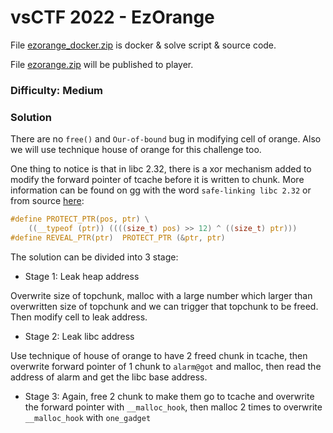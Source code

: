 # vsCTF 2022 - EzOrange

File [ezorange_docker.zip](ezorange_docker.zip) is docker & solve script & source code.

File [ezorange.zip](ezorange.zip) will be published to player.

### Difficulty: Medium

### Solution

There are no `free()` and `Our-of-bound` bug in modifying cell of orange. Also we will use technique house of orange for this challenge too.

One thing to notice is that in libc 2.32, there is a xor mechanism added to modify the forward pointer of tcache before it is written to chunk. More information can be found on gg with the word `safe-linking libc 2.32` or from source [here](https://elixir.bootlin.com/glibc/glibc-2.32/source/malloc/malloc.c#L2933):

```c
#define PROTECT_PTR(pos, ptr) \
    ((__typeof (ptr)) ((((size_t) pos) >> 12) ^ ((size_t) ptr)))
#define REVEAL_PTR(ptr)  PROTECT_PTR (&ptr, ptr)
```

The solution can be divided into 3 stage:

- Stage 1: Leak heap address

Overwrite size of topchunk, malloc with a large number which larger than overwritten size of topchunk and we can trigger that topchunk to be freed. Then modify cell to leak address.

- Stage 2: Leak libc address

Use technique of house of orange to have 2 freed chunk in tcache, then overwrite forward pointer of 1 chunk to `alarm@got` and malloc, then read the address of alarm and get the libc base address.

- Stage 3: Again, free 2 chunk to make them go to tcache and overwrite the forward pointer with `__malloc_hook`, then malloc 2 times to overwrite `__malloc_hook` with `one_gadget`